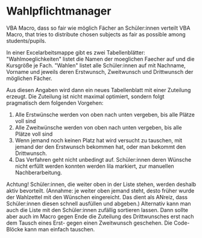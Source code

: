 # Wahlpflichtmanager
VBA Macro, dass so fair wie möglich Fächer an Schüler:innen verteilt
VBA Macro, that tries to distribute chosen subjects as fair as possible among students/pupils.

In einer Excelarbeitsmappe gibt es zwei Tabellenblätter:
"Wahlmoeglichkeiten" listet die Namen der moeglichen Faecher auf und die Kursgröße je Fach.
"Wahlen" listet alle Schüler:innen auf mit Nachname, Vorname und jeweils deren Erstwunsch, Zweitwunsch und Drittwunsch der möglichen Fächer.

Aus diesen Angaben wird dann ein neues Tabellenblatt mit einer Zuteilung erzeugt.
Die Zuteilung ist nicht maximal optimiert, sondern folgt pragmatisch dem folgenden Vorgehen:
1. Alle Erstwünsche werden von oben nach unten vergeben, bis alle Plätze voll sind
2. Alle Zweitwünsche werden von oben nach unten vergeben, bis alle Plätze voll sind
3. Wenn jemand noch keinen Platz hat wird versucht zu tauschen, mit jemand der den Erstwunsch bekommen hat, oder man bekommt den Drittwunsch.
4. Das Verfahren geht nicht unbedingt auf. Schüler:innen deren Wünsche nicht erfüllt werden konnten werden lila markiert, zur manuellen Nachberarbeitung.

Achtung! Schüler:innen, die weiter oben in der Liste stehen, werden deshalb aktiv bevorteilt.
(Annahme: je weiter oben jemand steht, desto früher wurde der Wahlzettel mit den Wünschen eingereicht. Das dient als ANreiz, dass Schüler:innen diesen schnell ausfüllen und abgeben.) Alternativ kann man auch die Liste mit den Schüler:innen zufällig sortieren lassen. Dann sollte aber auch im Macro gegen Ende die Zuteilung des Drittwunsches erst nach dem Tausch eines Erst- gegen einen Zweitwunsch geschehen. Die Code-Blöcke kann man einfach tauschen.

